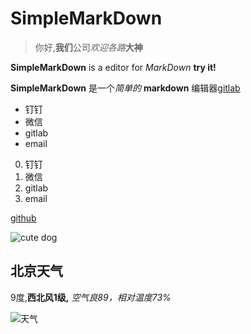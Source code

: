 # SimpleMarkDown

> 你好,**我们**公司*欢迎各路***大神**

 **SimpleMarkDown**  is a editor for  *MarkDown* **try it!**

 **SimpleMarkDown** 是一个*简单的* **markdown** 编辑器[gitlab](https://github.com/guowenshuai/simpleMarkDown)

- 钉钉
- 微信
- gitlab
- email


0. 钉钉
1. 微信
2. gitlab
3. email


[github](https://github.com/guowenshuai/simpleMarkDown)

![cute dog](https://www.bing.com/th?id=OIP.E_AdAbXzVnCSVPNpJRRaXQHaLF&w=118&h=177&c=7&o=5&dpr=1.25&pid=1.7)

## 北京天气

9度,**西北风1级,** *空气良89，相对温度73%*

![天气](https://cms-bucket.nosdn.127.net/catchpic/a/ac/ac5ed48a4e9a9b153216af8a54c42c6e.jpg?imageView&thumbnail=550x0)
